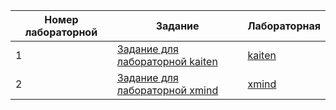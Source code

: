 | Номер лабораторной  | Задание | Лабораторная |
| ------------- | ------------- |  ------------- |
| 1  | [Задание для лабораторной kaiten](https://github.com/Chpola1/labs/blob/main/1711774742_Laboratornaya_rabota_1_Osnovy_%20(1).doc)  | [kaiten](https://github.com/Chpola1/labs/blob/main/kaiten) |
| 2  | [Задание для лабораторной xmind]() | [xmind](https://github.com/Chpola1/labs/blob/main/xmind) |
